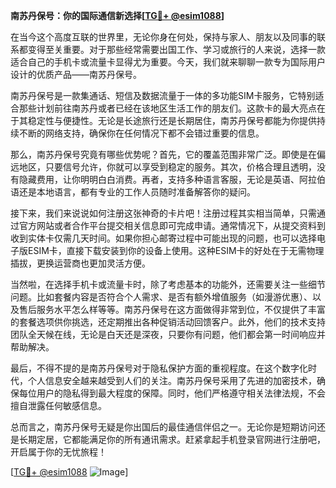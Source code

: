 **南苏丹保号：你的国际通信新选择[[TG💪+ @esim1088](https://t.me/s/esim1088)]**

在当今这个高度互联的世界里，无论你身在何处，保持与家人、朋友以及同事的联系都变得至关重要。对于那些经常需要出国工作、学习或旅行的人来说，选择一款适合自己的手机卡或流量卡显得尤为重要。今天，我们就来聊聊一款专为国际用户设计的优质产品——南苏丹保号。

南苏丹保号是一款集通话、短信及数据流量于一体的多功能SIM卡服务，它特别适合那些计划前往南苏丹或者已经在该地区生活工作的朋友们。这款卡的最大亮点在于其稳定性与便捷性。无论是长途旅行还是长期居住，南苏丹保号都能为你提供持续不断的网络支持，确保你在任何情况下都不会错过重要的信息。

那么，南苏丹保号究竟有哪些优势呢？首先，它的覆盖范围非常广泛。即使是在偏远地区，只要信号允许，你就可以享受到稳定的服务。其次，价格合理且透明，没有隐藏费用，让你明明白白消费。再者，支持多种语言客服，无论是英语、阿拉伯语还是本地语言，都有专业的工作人员随时准备解答你的疑问。

接下来，我们来说说如何注册这张神奇的卡片吧！注册过程其实相当简单，只需通过官方网站或者合作平台提交相关信息即可完成申请。通常情况下，从提交资料到收到实体卡仅需几天时间。如果你担心邮寄过程中可能出现的问题，也可以选择电子版ESIM卡，直接下载安装到你的设备上使用。这种ESIM卡的好处在于无需物理插拔，更换运营商也更加灵活方便。

当然啦，在选择手机卡或流量卡时，除了考虑基本的功能外，还需要关注一些细节问题。比如套餐内容是否符合个人需求、是否有额外增值服务（如漫游优惠）、以及售后服务水平怎么样等等。南苏丹保号在这方面做得非常到位，不仅提供了丰富的套餐选项供你挑选，还定期推出各种促销活动回馈客户。此外，他们的技术支持团队全天候在线，无论是白天还是深夜，只要你有问题，他们都会第一时间响应并帮助解决。

最后，不得不提的是南苏丹保号对于隐私保护方面的重视程度。在这个数字化时代，个人信息安全越来越受到人们的关注。南苏丹保号采用了先进的加密技术，确保每位用户的隐私得到最大程度的保障。同时，他们严格遵守相关法律法规，不会擅自泄露任何敏感信息。

总而言之，南苏丹保号无疑是你出国后的最佳通信伴侣之一。无论你是短期访问还是长期定居，它都能满足你的所有通讯需求。赶紧拿起手机登录官网进行注册吧，开启属于你的无忧旅程！

[[TG💪+ @esim1088](https://t.me/s/esim1088) ![Image](https://i.postimg.cc/4NQfJmqS/Snipaste-2025-05-13-00-14-12.png)]